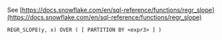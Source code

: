 See [https://docs.snowflake.com/en/sql-reference/functions/regr_slope](https://docs.snowflake.com/en/sql-reference/functions/regr_slope)
```
REGR_SLOPE(y, x) OVER ( [ PARTITION BY <expr3> ] )
```
